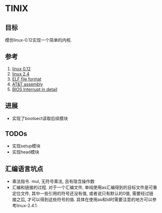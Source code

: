 # TINIX

## 目标

模仿linux-0.12实现一个简单的内核.


## 参考
1. [linux 0.12](http://www.oldlinux.org/Linux.old/kernel/0.1x/linux-0.12/)
2. [linux 2.4](https://mirrors.edge.kernel.org/pub/linux/kernel/v2.4/)
3. [ELF file format](https://refspecs.linuxfoundation.org/elf/elf.pdf)
4. [AT&T assembly](https://gist.github.com/mishurov/6bcf04df329973c15044)
5. [BIOS Interrupt in detail](https://stanislavs.org/helppc/int_table.html)

## 进展
- 实现了bootsect读取后续模块




## TODOs
- 实现setup模块
- 实现head模块




## 汇编语言坑点
- 乘法指令. mul, 无符号乘法, 且有隐含操作数
- 汇编和链接的过程. 对于一个汇编文件, 单纯使用as汇编得到的目标文件是可重定位文件, 其中一些引用的符号还没有值, 或者说只有默认的0值, 需要经过链接之后, 才可以得到这些符号的值. 具体在使用as和ld时需要注意的地方可以参考linux-2.4.1.
